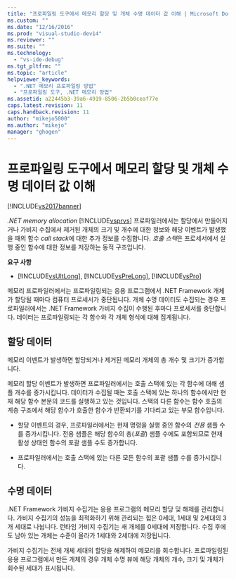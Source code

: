 ```yaml
---
title: "프로파일링 도구에서 메모리 할당 및 개체 수명 데이터 값 이해 | Microsoft Docs"
ms.custom: ""
ms.date: "12/16/2016"
ms.prod: "visual-studio-dev14"
ms.reviewer: ""
ms.suite: ""
ms.technology: 
  - "vs-ide-debug"
ms.tgt_pltfrm: ""
ms.topic: "article"
helpviewer_keywords: 
  - ".NET 메모리 프로파일링 방법"
  - "프로파일링 도구, .NET 메모리 방법"
ms.assetid: a22445b3-39a6-4919-8506-2b5b0ceaf77e
caps.latest.revision: 11
caps.handback.revision: 11
author: "mikejo5000"
ms.author: "mikejo"
manager: "ghogen"
---
```

# 프로파일링 도구에서 메모리 할당 및 개체 수명 데이터 값 이해
[!INCLUDE[vs2017banner](../code-quality/includes/vs2017banner.md)]

*.NET memory allocation* [!INCLUDE[vsprvs](../code-quality/includes/vsprvs_md.md)] 프로파일러에서는 할당에서 만들어지거나 가비지 수집에서 제거된 개체의 크기 및 개수에 대한 정보와 해당 이벤트가 발생했을 때의 함수 *call stack*에 대한 추가 정보를 수집합니다.  *호출 스택*은 프로세서에서 실행 중인 함수에 대한 정보를 저장하는 동적 구조입니다.  
  
 **요구 사항**  
  
-   [!INCLUDE[vsUltLong](../code-quality/includes/vsultlong_md.md)], [!INCLUDE[vsPreLong](../code-quality/includes/vsprelong_md.md)], [!INCLUDE[vsPro](../code-quality/includes/vspro_md.md)]  
  
 메모리 프로파일러에서는 프로파일링되는 응용 프로그램에서 .NET Framework 개체가 할당될 때마다 컴퓨터 프로세서가 중단됩니다.  개체 수명 데이터도 수집되는 경우 프로파일러에서는 .NET Framework 가비지 수집이 수행된 후마다 프로세서를 중단합니다.  데이터는 프로파일링되는 각 함수와 각 개체 형식에 대해 집계됩니다.  
  
## 할당 데이터  
 메모리 이벤트가 발생하면 할당되거나 제거된 메모리 개체의 총 개수 및 크기가 증가합니다.  
  
 메모리 할당 이벤트가 발생하면 프로파일러에서는 호출 스택에 있는 각 함수에 대해 샘플 개수를 증가시킵니다.  데이터가 수집될 때는 호출 스택에 있는 하나의 함수에서만 현재 해당 함수 본문의 코드를 실행하고 있는 것입니다.  스택의 다른 함수는 함수 호출의 계층 구조에서 해당 함수가 호출한 함수가 반환되기를 기다리고 있는 부모 함수입니다.  
  
-   할당 이벤트의 경우, 프로파일러에서는 현재 명령을 실행 중인 함수의 *전용* 샘플 수를 증가시킵니다.  전용 샘플은 해당 함수의 총\(*포괄*\) 샘플 수에도 포함되므로 현재 활성 상태인 함수의 포괄 샘플 수도 증가합니다.  
  
-   프로파일러에서는 호출 스택에 있는 다른 모든 함수의 포괄 샘플 수를 증가시킵니다.  
  
## 수명 데이터  
 .NET Framework 가비지 수집기는 응용 프로그램의 메모리 할당 및 해제를 관리합니다.  가비지 수집기의 성능을 최적화하기 위해 관리되는 힙은 0세대, 1세대 및 2세대의 3개 세대로 나뉩니다.  런타임 가비지 수집기는 새 개체를 0세대에 저장합니다.  수집 후에도 남아 있는 개체는 수준이 올라가 1세대와 2세대에 저장됩니다.  
  
 가비지 수집기는 전체 개체 세대의 할당을 해제하여 메모리를 회수합니다.  프로파일링된 응용 프로그램에서 만든 개체의 경우 개체 수명 뷰에 해당 개체의 개수, 크기 및 개체가 회수된 세대가 표시됩니다.